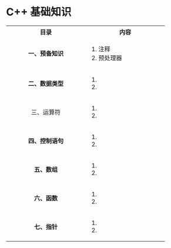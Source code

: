 # C++ 基础知识

<table>
  <tr>
    <th width="200">目录</th>
    <th width="200">内容</th>
    
  </tr>
  <tr>
  <td align="center"><b>一、预备知识</b></td>
  <td><ol><li>注释</li><li>预处理器</li>
    </ol></td>
    
  </tr>
  
  <tr>
  <td align="center"><b>二、数据类型</b></td>
     <td><ol><li></li><li></li>
    </ol></td>
  </tr>
  
  <tr>
     <td align="center">三、运算符</td>
     <td><ol><li></li><li></li>
    </ol></td>
  </tr>
  
   <tr>
  <td align="center"><b>四、控制语句</b></td>
     <td><ol><li></li><li></li>
    </ol></td>
  </tr>
  
   <tr>
     <td align="center"><b>五、数组</b></td>
     <td><ol><li></li><li></li>
    </ol></td>
  </tr>
 
 <tr>
  <td align="center"><b>六、函数</b></td>
     <td><ol><li></li><li></li>
    </ol></td>
  </tr>

 <tr>
  <td align="center"><b>七、指针</b></td>
     <td><ol><li></li><li></li>
    </ol></td>
  </tr>
  
</table>
